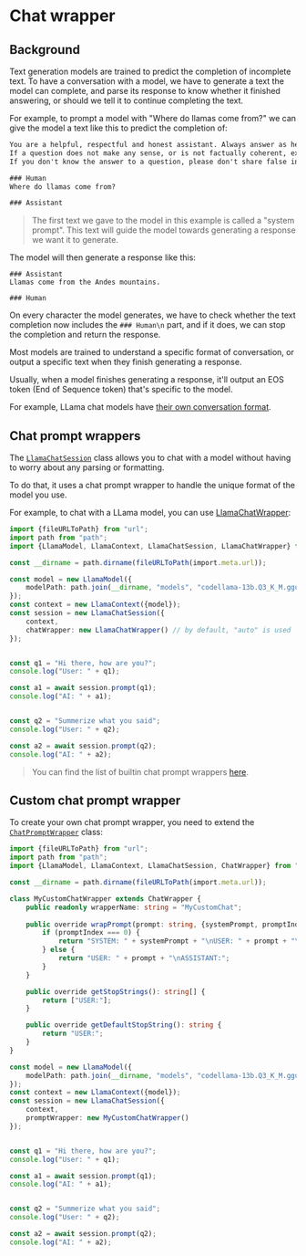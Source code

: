 # Chat wrapper
## Background
Text generation models are trained to predict the completion of incomplete text. 
To have a conversation with a model, we have to generate a text the model can complete,
and parse its response to know whether it finished answering, or should we tell it to continue completing the text. 

For example, to prompt a model with "Where do llamas come from?" we can give the model a text like this to predict the completion of:
```txt
You are a helpful, respectful and honest assistant. Always answer as helpfully as possible.
If a question does not make any sense, or is not factually coherent, explain why instead of answering something not correct.
If you don't know the answer to a question, please don't share false information.

### Human
Where do llamas come from?

### Assistant

```

> The first text we gave to the model in this example is called a "system prompt".
> This text will guide the model towards generating a response we want it to generate.

The model will then generate a response like this:
```
### Assistant
Llamas come from the Andes mountains.

### Human

```

On every character the model generates, we have to check whether the text completion now includes the `### Human\n` part, and if it does, we can stop the completion and return the response.

Most models are trained to understand a specific format of conversation, or output a specific text when they finish generating a response.

Usually, when a model finishes generating a response, it'll output an EOS token (End of Sequence token) that's specific to the model.

For example, LLama chat models have [their own conversation format](https://huggingface.co/blog/llama2#how-to-prompt-llama-2).

## Chat prompt wrappers
The [`LlamaChatSession`](/api/classes/LlamaChatSession) class allows you to chat with a model without having to worry about any parsing or formatting.

To do that, it uses a chat prompt wrapper to handle the unique format of the model you use.

For example, to chat with a LLama model, you can use [LlamaChatWrapper](/api/classes/LlamaChatWrapper):

```typescript
import {fileURLToPath} from "url";
import path from "path";
import {LlamaModel, LlamaContext, LlamaChatSession, LlamaChatWrapper} from "node-llama-cpp";

const __dirname = path.dirname(fileURLToPath(import.meta.url));

const model = new LlamaModel({
    modelPath: path.join(__dirname, "models", "codellama-13b.Q3_K_M.gguf")
});
const context = new LlamaContext({model});
const session = new LlamaChatSession({
    context,
    chatWrapper: new LlamaChatWrapper() // by default, "auto" is used
});


const q1 = "Hi there, how are you?";
console.log("User: " + q1);

const a1 = await session.prompt(q1);
console.log("AI: " + a1);


const q2 = "Summerize what you said";
console.log("User: " + q2);

const a2 = await session.prompt(q2);
console.log("AI: " + a2);
```

> You can find the list of builtin chat prompt wrappers [here](/api/classes/ChatWrapper).

## Custom chat prompt wrapper
To create your own chat prompt wrapper, you need to extend the [`ChatPromptWrapper`](/api/classes/ChatWrapper) class:

```typescript
import {fileURLToPath} from "url";
import path from "path";
import {LlamaModel, LlamaContext, LlamaChatSession, ChatWrapper} from "node-llama-cpp";

const __dirname = path.dirname(fileURLToPath(import.meta.url));

class MyCustomChatWrapper extends ChatWrapper {
    public readonly wrapperName: string = "MyCustomChat";
    
    public override wrapPrompt(prompt: string, {systemPrompt, promptIndex}: {systemPrompt: string, promptIndex: number}) {
        if (promptIndex === 0) {
            return "SYSTEM: " + systemPrompt + "\nUSER: " + prompt + "\nASSISTANT:";
        } else {
            return "USER: " + prompt + "\nASSISTANT:";
        }
    }

    public override getStopStrings(): string[] {
        return ["USER:"];
    }

    public override getDefaultStopString(): string {
        return "USER:";
    }
}

const model = new LlamaModel({
    modelPath: path.join(__dirname, "models", "codellama-13b.Q3_K_M.gguf")
});
const context = new LlamaContext({model});
const session = new LlamaChatSession({
    context,
    promptWrapper: new MyCustomChatWrapper()
});


const q1 = "Hi there, how are you?";
console.log("User: " + q1);

const a1 = await session.prompt(q1);
console.log("AI: " + a1);


const q2 = "Summerize what you said";
console.log("User: " + q2);

const a2 = await session.prompt(q2);
console.log("AI: " + a2);
```
